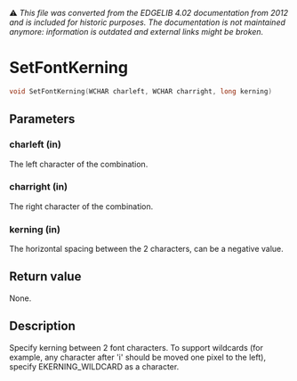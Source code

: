 :warning: _This file was converted from the EDGELIB 4.02 documentation from 2012 and is included for historic purposes. The documentation is not maintained anymore: information is outdated and external links might be broken._

# SetFontKerning


```c++
void SetFontKerning(WCHAR charleft, WCHAR charright, long kerning)
```

## Parameters
### charleft (in)
The left character of the combination.

### charright (in)
The right character of the combination.

### kerning (in)
The horizontal spacing between the 2 characters, can be a negative value.

## Return value
None.

## Description
Specify kerning between 2 font characters. To support wildcards (for example, any character after 'i' should be moved one pixel to the left), specify EKERNING_WILDCARD as a character.

